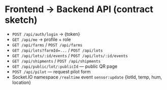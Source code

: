 # Frontend → Backend API (contract sketch)
- `POST /api/auth/login` → {token}
- `GET /api/me` → profile + role
- `GET /api/farms` / `POST /api/farms`
- `GET /api/lots?farmId=...` / `POST /api/lots`
- `GET /api/lots/:id/events` / `POST /api/lots/:id/events`
- `GET /api/shipments` / `POST /api/shipments`
- `GET /api/public/lot/:publicId` — public QR page
- `POST /api/pilot` — request pilot form
- Socket.IO namespace `/realtime` event `sensor:update` {lotId, temp, hum, location}
